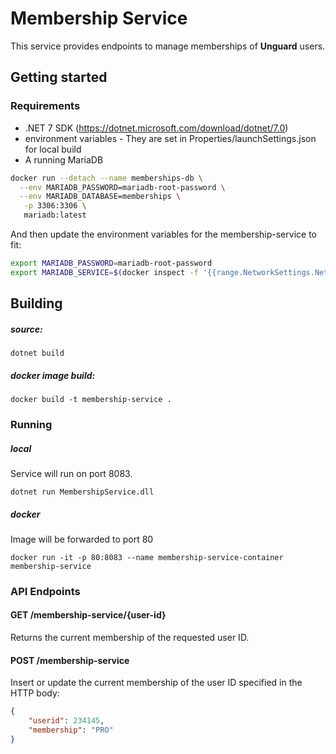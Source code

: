 ﻿# Membership Service

This service provides endpoints to manage memberships of **Unguard** users.

## Getting started

### Requirements

- .NET 7 SDK (https://dotnet.microsoft.com/download/dotnet/7.0)
- environment variables - They are set in Properties/launchSettings.json for local build
- A running MariaDB

```bash
docker run --detach --name memberships-db \
  --env MARIADB_PASSWORD=mariadb-root-password \
  --env MARIADB_DATABASE=memberships \
   -p 3306:3306 \
   mariadb:latest
```

And then update the environment variables for the membership-service to fit:

```bash
export MARIADB_PASSWORD=mariadb-root-password
export MARIADB_SERVICE=$(docker inspect -f '{{range.NetworkSettings.Networks}}{{.IPAddress}}{{end}}' memberships-db)
```

## Building

##### source:

```
dotnet build
```

##### docker image build:

```
docker build -t membership-service .
```

### Running

##### local

Service will run on port 8083.

```
dotnet run MembershipService.dll
```

##### docker

Image will be forwarded to port 80

```
docker run -it -p 80:8083 --name membership-service-container membership-service
```

### API Endpoints

#### GET /membership-service/{user-id}

Returns the current membership of the requested user ID.

#### POST /membership-service

Insert or update the current membership of the user ID specified in the HTTP body:

```json
{
    "userid": 234145,
    "membership": "PRO"
}
```
